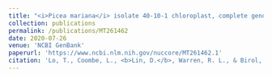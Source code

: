 ```yaml
---
title: "<i>Picea mariana</i> isolate 40-10-1 chloroplast, complete genome"
collection: publications
permalink: /publications/MT261462
date: 2020-07-26
venue: 'NCBI GenBank'
paperurl: 'https://www.ncbi.nlm.nih.gov/nuccore/MT261462.1'
citation: 'Lo, T., Coombe, L., <b>Lin, D.</b>, Warren, R. L., & Birol, I. (2020). &quot;<i>Picea mariana</i> isolate 40-10-1 chloroplast, complete genome.&quot; <i>NCBI GenBank.</i>'
---
```


